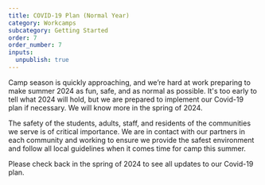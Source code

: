```yaml
---
title: COVID-19 Plan (Normal Year)
category: Workcamps
subcategory: Getting Started
order: 7
order_number: 7
inputs:
  unpublish: true
---
```

Camp season is quickly approaching, and we’re hard at work preparing to make summer 2024 as fun, safe, and as normal as possible. It's too early to tell what 2024 will hold, but we are prepared to implement our Covid-19 plan if necessary. We will know more in the spring of 2024.

The safety of the students, adults, staff, and residents of the communities we serve is of critical importance. We are in contact with our partners in each community and working to ensure we provide the safest environment and follow all local guidelines when it comes time for camp this summer.

Please check back in the spring of 2024 to see all updates to our Covid-19 plan.&nbsp;